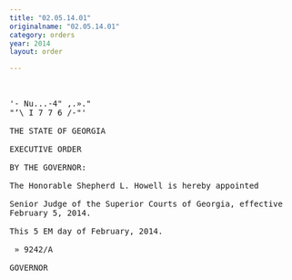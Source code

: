 ```yaml
---
title: "02.05.14.01"
originalname: "02.05.14.01"
category: orders
year: 2014
layout: order

---
```

<pre>
 

'- Nu...-4" ,.»."
"‘\ I 7 7 6 /-"'

THE STATE OF GEORGIA

EXECUTIVE ORDER

BY THE GOVERNOR:

The Honorable Shepherd L. Howell is hereby appointed

Senior Judge of the Superior Courts of Georgia, effective
February 5, 2014.

This 5 EM day of February, 2014.

 » 9242/A

GOVERNOR

</pre>
